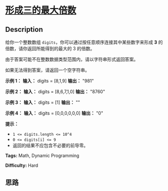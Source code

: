 # [形成三的最大倍数][title]

## Description

给你一个整数数组 `digits`，你可以通过按任意顺序连接其中某些数字来形成 **3** 的倍数，请你返回所能得到的最大的 3 的倍数。

由于答案可能不在整数数据类型范围内，请以字符串形式返回答案。

如果无法得到答案，请返回一个空字符串。



**示例 1：**
            **输入：** digits = [8,1,9]    **输出：** "981"    

**示例 2：**
            **输入：** digits = [8,6,7,1,0]    **输出：** "8760"    

**示例 3：**
            **输入：** digits = [1]    **输出：** ""    

**示例 4：**
            **输入：** digits = [0,0,0,0,0,0]    **输出：** "0"    



**提示：**

  * `1 <= digits.length <= 10^4`
  * `0 <= digits[i] <= 9`
  * 返回的结果不应包含不必要的前导零。


**Tags:** Math, Dynamic Programming

**Difficulty:** Hard

## 思路

[title]: https://leetcode-cn.com/problems/largest-multiple-of-three
